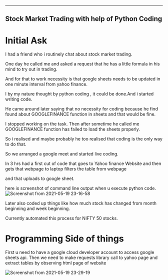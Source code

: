 ------------------
Stock Market Trading with help of Python Coding
------------------

# Initial Ask

I had a friend who i routinely chat about stock market trading.

One day he called me and asked a request that he has a little formula in his mind to try out in trading.

And for that to work necessity is that google sheets needs to be updated in one minute interval from yahoo finance.

I by my nature thought by  python coding , it could be done.And i started writing code.

He came around later saying that no necessity for coding because he find found about GOOGLEFINANCE function in sheets and that would be fine.

I stopped working on the task. Then after sometime he called me GOOGLEFINANCE function has failed to load the sheets properly.

So i realised and maybe probably he too realised that coding is the only way to do that.

So we arranged a google meet and started live coding.

In 3 hrs had a first cut of code that goes to Yahoo finance Website and then gets that webpage to laptop filters the table from webpage 

and that uploads to google sheet.

here is screenshot of command line output when u execute python code.
![Screenshot from 2021-05-19 23-16-58](https://user-images.githubusercontent.com/13809378/118860409-fcf13b00-b8f8-11eb-967e-1a22fd12072a.png)

Later also coded up things like how much stock has changed from month beginning and week beginning.

Currently automated this process for NIFTY 50 stocks.



# Programming Side of things 

First u need to have a google cloud developer account to access google sheets api.
Then we need to make requests library call to yahoo page and extract tables by observing html page of website 

![Screenshot from 2021-05-19 23-29-19](https://user-images.githubusercontent.com/13809378/118861696-6b82c880-b8fa-11eb-8f04-76550e925457.png)





